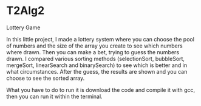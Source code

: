 # T2Alg2
Lottery Game

In this little project, I made a lottery system where you can choose the pool of numbers and the size of the array you create to see which numbers where drawn. Then you can make a bet, trying to guess the numbers drawn.
I compared various sorting methods (selectionSort, bubbleSort, mergeSort, linearSearch and binarySearch) to see which is better and in what circumstances. After the guess, the results are shown and you can choose to see the sorted array.

What you have to do to run it is download the code and compile it with gcc, then you can run it within the terminal.

